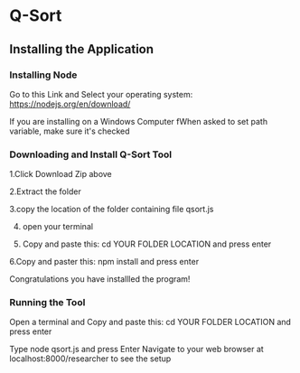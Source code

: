 # Q-Sort

## Installing the Application

### Installing Node


Go to this Link and Select your operating system:
https://nodejs.org/en/download/


If you are installing on a Windows Computer fWhen asked to set path variable, make sure it's checked

### Downloading and Install Q-Sort Tool
1.Click Download Zip above

2.Extract the folder 

3.copy the location of the folder containing file qsort.js

4. open your terminal

5. Copy and paste this: 
cd YOUR FOLDER LOCATION
and press enter

6.Copy and paster this:
npm install
and press enter

Congratulations you have installled the program!

### Running the Tool
Open a terminal and Copy and paste this: 
cd YOUR FOLDER LOCATION
and press enter

Type node qsort.js and press Enter
Navigate to your web browser at localhost:8000/researcher to see the setup
